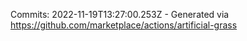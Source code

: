 Commits: 2022-11-19T13:27:00.253Z - Generated via https://github.com/marketplace/actions/artificial-grass
<br>
